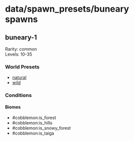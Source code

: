 # data/spawn_presets/buneary spawns  
  
## buneary-1  
Rarity: common  
Levels: 10-35  
  
### World Presets  
* [natural](/data/world_presets/natural.md)  
* [wild](/data/world_presets/wild.md)  
  
### Conditions  
  
#### Biomes  
  * #cobblemon:is_forest
  * #cobblemon:is_hills
  * #cobblemon:is_snowy_forest
  * #cobblemon:is_taiga
  
